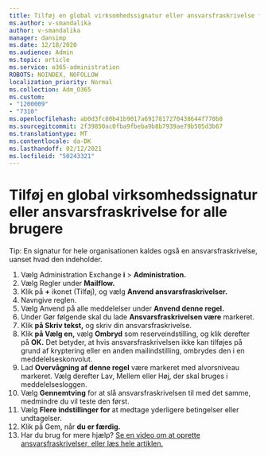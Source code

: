 ```yaml
---
title: Tilføj en global virksomhedssignatur eller ansvarsfraskrivelse for alle brugere
ms.author: v-smandalika
author: v-smandalika
manager: dansimp
ms.date: 12/18/2020
ms.audience: Admin
ms.topic: article
ms.service: o365-administration
ROBOTS: NOINDEX, NOFOLLOW
localization_priority: Normal
ms.collection: Adm_O365
ms.custom:
- "1200009"
- "7310"
ms.openlocfilehash: ab0d3fc80b41b9017a6917817270438644f770b8
ms.sourcegitcommit: 2f39850ac0fba9fbeba9b8b7939ae79b505d3b67
ms.translationtype: MT
ms.contentlocale: da-DK
ms.lasthandoff: 02/12/2021
ms.locfileid: "50243321"
---
```

# <a name="add-a-global-company-signature-or-disclaimer-for-all-users"></a>Tilføj en global virksomhedssignatur eller ansvarsfraskrivelse for alle brugere

Tip: En signatur for hele organisationen kaldes også en ansvarsfraskrivelse, uanset hvad den indeholder.

1. Vælg Administration Exchange **i**  >  **Administration.**
2. Vælg Regler under **Mailflow.**
3. Klik på **+** ikonet (Tilføj), og vælg **Anvend ansvarsfraskrivelser.**
4. Navngive reglen.
5. Vælg Anvend på alle meddelelser under **Anvend denne regel.**
6. Under Gør følgende skal du lade **Ansvarsfraskrivelsen være** markeret.
7. Klik **på Skriv tekst,** og skriv din ansvarsfraskrivelse.
8. Klik **på Vælg en,** vælg **Ombryd** som reserveindstilling, og klik derefter på **OK.** Det betyder, at hvis ansvarsfraskrivelsen ikke kan tilføjes på grund af kryptering eller en anden mailindstilling, ombrydes den i en meddelelseskonvolut.
9. Lad **Overvågning af denne regel** være markeret med alvorsniveau markeret. Vælg derefter Lav, Mellem eller Høj, der skal bruges i meddelelsesloggen.
10. Vælg **Gennemtving** for at slå ansvarsfraskrivelsen til med det samme, medmindre du vil teste den først.
11. Vælg **Flere indstillinger for** at medtage yderligere betingelser eller undtagelser.
12. Klik på Gem, når **du er færdig.**
13. Har du brug for mere hjælp? [Se en video om at oprette ansvarsfraskrivelser, eller læs hele artiklen.](https://support.office.com/article/2d75860f-c527-4352-a7f6-73eba54c0c72?wt.mc_id=Chat_GlobalSignature)